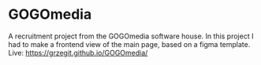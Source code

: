 # GOGOmedia
A recruitment project from the GOGOmedia software house. In this project I had to make a frontend view of the main page, based on a figma template. 
Live: https://grzegit.github.io/GOGOmedia/
